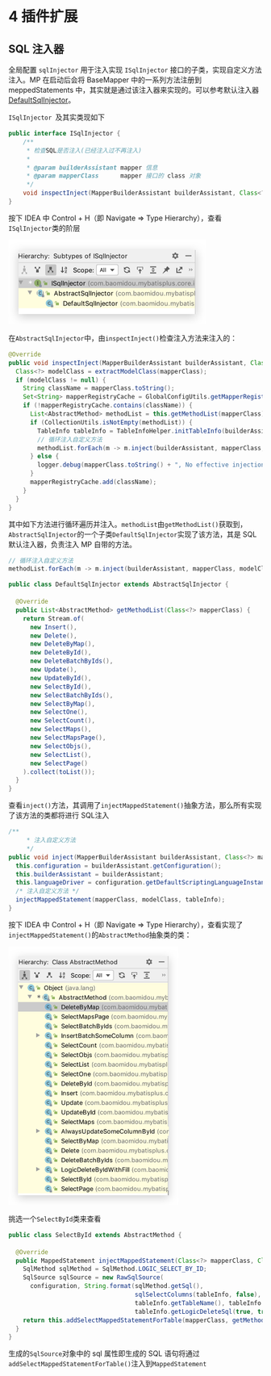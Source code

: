# 4 插件扩展

## SQL 注入器

全局配置 `sqlInjector` 用于注入实现 `ISqlInjector` 接口的子类，实现自定义方法注入。MP 在启动后会将 BaseMapper 中的一系列方法注册到 meppedStatements 中，其实就是通过该注入器来实现的。可以参考默认注入器 [DefaultSqlInjector](https://gitee.com/baomidou/mybatis-plus/blob/3.0/mybatis-plus-core/src/main/java/com/baomidou/mybatisplus/core/injector/DefaultSqlInjector.java)。

 `ISqlInjector `及其实类现如下

```java
public interface ISqlInjector {
    /**
     * 检查SQL是否注入(已经注入过不再注入)
     *
     * @param builderAssistant mapper 信息
     * @param mapperClass      mapper 接口的 class 对象
     */
    void inspectInject(MapperBuilderAssistant builderAssistant, Class<?> mapperClass);
}
```

按下 IDEA 中 Control + H（即 Navigate => Type Hierarchy），查看`ISqlInjector`类的阶层

<img src="./images/image-20191215001442231.png" alt="image-20191215001442231" style="zoom:50%;" />

在`AbstractSqlInjector`中，由`inspectInject()`检查注入方法来注入的：

```java
@Override
public void inspectInject(MapperBuilderAssistant builderAssistant, Class<?> mapperClass) {
  Class<?> modelClass = extractModelClass(mapperClass);
  if (modelClass != null) {
    String className = mapperClass.toString();
    Set<String> mapperRegistryCache = GlobalConfigUtils.getMapperRegistryCache(builderAssistant.getConfiguration());
    if (!mapperRegistryCache.contains(className)) {
      List<AbstractMethod> methodList = this.getMethodList(mapperClass);
      if (CollectionUtils.isNotEmpty(methodList)) {
        TableInfo tableInfo = TableInfoHelper.initTableInfo(builderAssistant, modelClass);
        // 循环注入自定义方法
        methodList.forEach(m -> m.inject(builderAssistant, mapperClass, modelClass, tableInfo));
      } else {
        logger.debug(mapperClass.toString() + ", No effective injection method was found.");
      }
      mapperRegistryCache.add(className);
    }
  }
}
```

其中如下方法进行循环遍历并注入。`methodList`由`getMethodList()`获取到，`AbstractSqlInjector`的一个子类`DefaultSqlInjector`实现了该方法，其是 SQL 默认注入器，负责注入 MP 自带的方法。

```java
// 循环注入自定义方法
methodList.forEach(m -> m.inject(builderAssistant, mapperClass, modelClass, tableInfo));
```

```java
public class DefaultSqlInjector extends AbstractSqlInjector {

  @Override
  public List<AbstractMethod> getMethodList(Class<?> mapperClass) {
    return Stream.of(
      new Insert(),
      new Delete(),
      new DeleteByMap(),
      new DeleteById(),
      new DeleteBatchByIds(),
      new Update(),
      new UpdateById(),
      new SelectById(),
      new SelectBatchByIds(),
      new SelectByMap(),
      new SelectOne(),
      new SelectCount(),
      new SelectMaps(),
      new SelectMapsPage(),
      new SelectObjs(),
      new SelectList(),
      new SelectPage()
    ).collect(toList());
  }
}
```

查看`inject()`方法，其调用了`injectMappedStatement()`抽象方法，那么所有实现了该方法的类都将进行 SQL注入

```java
/**
     * 注入自定义方法
     */
public void inject(MapperBuilderAssistant builderAssistant, Class<?> mapperClass, Class<?> modelClass, TableInfo tableInfo) {
  this.configuration = builderAssistant.getConfiguration();
  this.builderAssistant = builderAssistant;
  this.languageDriver = configuration.getDefaultScriptingLanguageInstance();
  /* 注入自定义方法 */
  injectMappedStatement(mapperClass, modelClass, tableInfo);
}
```

按下 IDEA 中 Control + H（即 Navigate => Type Hierarchy），查看实现了`injectMappedStatement()`的`AbstractMethod`抽象类的类：

<img src="./images/image-20191215004224641.png" alt="image-20191215004224641" style="zoom:50%;" />

挑选一个`SelectById`类来查看

```java
public class SelectById extends AbstractMethod {

  @Override
  public MappedStatement injectMappedStatement(Class<?> mapperClass, Class<?> modelClass, TableInfo tableInfo) {
    SqlMethod sqlMethod = SqlMethod.LOGIC_SELECT_BY_ID;
    SqlSource sqlSource = new RawSqlSource(
      configuration, String.format(sqlMethod.getSql(),
                                   sqlSelectColumns(tableInfo, false),
                                   tableInfo.getTableName(), tableInfo.getKeyColumn(), tableInfo.getKeyProperty(),
                                   tableInfo.getLogicDeleteSql(true, true)), Object.class);
    return this.addSelectMappedStatementForTable(mapperClass, getMethod(sqlMethod), sqlSource, tableInfo);
  }
}
```

生成的`SqlSource`对象中的 sql 属性即生成的 SQL 语句将通过`addSelectMappedStatementForTable()`注入到`MappedStatement`